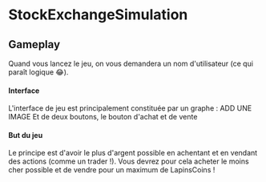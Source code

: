 # StockExchangeSimulation

## Gameplay
Quand vous lancez le jeu, on vous demandera un nom d'utilisateur (ce qui paraît logique :joy:).

#### Interface
L'interface de jeu est principalement constituée par un graphe :
ADD UNE IMAGE
Et de deux boutons, le bouton d'achat et de vente
#### But du jeu
Le principe est d'avoir le plus d'argent possible en achentant et en vendant des actions (comme un trader !).
Vous devrez pour cela acheter le moins cher possible et de vendre pour un maximum de LapinsCoins !
